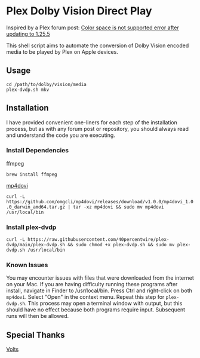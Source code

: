 # Plex Dolby Vision Direct Play

Inspired by a Plex forum post: [Color space is not supported error after updating to 1.25.5](https://forums.plex.tv/t/color-space-is-not-supported-error-after-updating-to-1-25-5/779727/86)

This shell script aims to automate the conversion of Dolby Vision encoded media to be played by Plex on Apple devices.

## Usage

```
cd /path/to/dolby/vision/media
plex-dvdp.sh mkv
```

## Installation

I have provided convenient one-liners for each step of the installation process, but as with any forum post or repository, you should always read and understand the code you are executing.

### Install Dependencies
ffmpeg

```brew install ffmpeg```

[mp4dovi](https://github.com/omgcli/mp4dovi)

```curl -L https://github.com/omgcli/mp4dovi/releases/download/v1.0.0/mp4dovi_1.0.0_darwin_amd64.tar.gz | tar -xz mp4dovi && sudo mv mp4dovi /usr/local/bin```

### Install plex-dvdp
```curl -L https://raw.githubusercontent.com/40percentwire/plex-dvdp/main/plex-dvdp.sh && sudo chmod +x plex-dvdp.sh && sudo mv plex-dvdp.sh /usr/local/bin```

### Known Issues
You may encounter issues with files that were downloaded from the internet on your Mac. If you are having difficulty running these programs after install, navigate in Finder to /usr/local/bin. Press Ctrl and right-click on both `mp4dovi`. Select "Open" in the context menu. Repeat this step for `plex-dvdp.sh`. This process may open a terminal window with output, but this should have no effect because both programs require input. Subsequent runs will then be allowed.

## Special Thanks
[Volts](https://forums.plex.tv/u/volts/summary)
